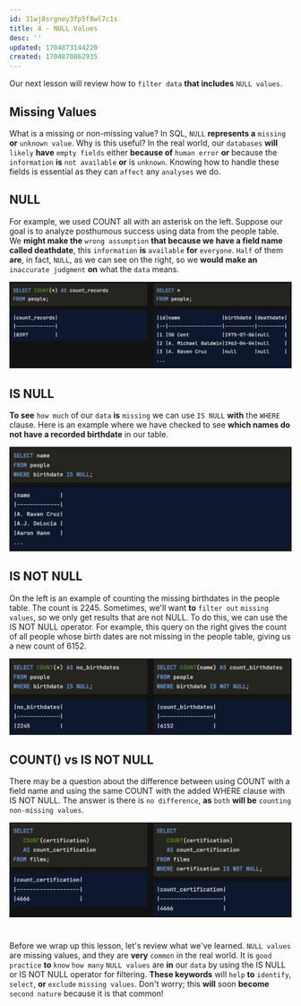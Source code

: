 ```yaml
---
id: 31wj8srgney3fp5f8wl7c1s
title: 4 - NULL Values
desc: ''
updated: 1704873144220
created: 1704870862935
---
```


Our next lesson will review how to `filter data` **that includes** `NULL values`.

## Missing Values

What is a missing or non-missing value? In SQL, `NULL` **represents a** `missing` **or** `unknown value`. Why is this useful? In the real world, our `databases` **will** `likely` **have** `empty fields` either **because of** `human error` **or** because the `information` **is** `not available` **or** is `unknown`. Knowing how to handle these fields is essential as they can `affect` any `analyses` we do.


## NULL

For example, we used COUNT all with an asterisk on the left. Suppose our goal is to analyze posthumous success using data from the people table. We **might make the** `wrong assumption` **that because we have a field name called deathdate**, this `information` **is** `available` **for** `everyone`. `Half` of them **are**, in fact, `NULL`, as we can see on the right, so we **would make an** `inaccurate judgment` **on** what the `data` means.

![Alt text](image-65.png)


## IS NULL

**To see** `how much` of our `data` **is** `missing` we can use `IS NULL` **with** the `WHERE` clause. Here is an example where we have checked to see **which names do not have a recorded birthdate** in our table.

![Alt text](image-66.png)


## IS NOT NULL

On the left is an example of counting the missing birthdates in the people table. The count is 2245. Sometimes, we'll want **to** `filter out` `missing values`, so we only get results that are not NULL. To do this, we can use the IS NOT NULL operator. For example, this query on the right gives the count of all people whose birth dates are not missing in the people table, giving us a new count of 6152.

![Alt text](image-67.png)


## COUNT() vs IS NOT NULL

There may be a question about the difference between using COUNT with a field name and using the same COUNT with the added WHERE clause with IS NOT NULL. The answer is there is `no difference`, **as** `both` **will be** `counting` `non-missing values`.

![Alt text](image-68.png)

#
Before we wrap up this lesson, let's review what we've learned. `NULL values` are missing values, and they are **very** `common` in the real world. It is `good practice` **to** `know` `how many` `NULL values` are **in** our `data` by using the IS NULL or IS NOT NULL operator for filtering. **These keywords** will `help` **to** `identify`, `select`, **or** `exclude` `missing values`. Don't worry; this **will** soon **become** `second nature` because it is that common!